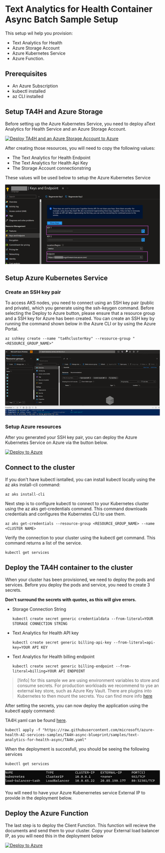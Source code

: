 # Text Analytics for Health Container Async Batch Sample Setup

This setup wil help you provision: 
- Text Analytics for Health
- Azure Storage Account
- Azure Kubernetes Service 
- Azure Function.

## Prerequisites
- An Azure Subscription
- kubectl installed 
- az CLI installed 

## Setup TA4H and Azure Storage

Before setting up the Azure Kubernetes Service, you need to deploy aText Analytics for Health Service and an Azure Storage Account.

[![Deploy TA4H and an Azure Storage Account to Azure](https://aka.ms/deploytoazurebutton)](https://portal.azure.com/#create/Microsoft.Template/uri/https%3A%2F%2Fraw.githubusercontent.com%2Fmicrosoft%2Fazure-health-AI-services-samples%2FTA4H-async-blueprint%2Fsamples%2Ftext-analytics-for-health-async%2Fazuredeploy-services.json)

After creating those resources, you will need to copy the following values:
- The Text Analytics for Health Endpoint
- The Text Analytics for Health Api Key
- The Storage Account connectionstring

These values will be used below to setup the Azure Kubernetes Service

!["A screenshot of the TA4H endpoint end key"](/media/text-analytics-for-health-batch-async/ta4h-keys.png)


## Setup Azure Kubernetes Service

### Create an SSH key pair

To access AKS nodes, you need to connect using an SSH key pair (public and private), which you generate using the ssh-keygen command. Before selecting the Deploy to Azure button, please ensure that a resource group and a SSH key for Azure has been created. You can create an SSH key by running the command shown below in the Azure CLI or by using the Azure Portal.

```
az sshkey create --name "ta4hclusterKey" --resource-group "<RESOURCE_GROUP_NAME>"
```

!["A screenshot that shows how to generate the ssh key"](/media/text-analytics-for-health-batch-async/ssh.png)

### Setup Azure resources

After you generated your SSH key pair, you can deploy the Azure Kubernetes Service on Azure via the button below.

[![Deploy to Azure](https://aka.ms/deploytoazurebutton)](https://portal.azure.com/#create/Microsoft.Template/uri/https%3A%2F%2Fraw.githubusercontent.com%2Fmicrosoft%2Fazure-health-AI-services-samples%2FTA4H-async-blueprint%2Fsamples%2Ftext-analytics-for-health-async%2Fazuredeploy-kubernetes.json)


## Connect to the cluster

If you don't have kubectl isntalled, you can install kubectl locally using the az aks install-cli command:
```cli
az aks install-cli
```

Next step is to configure kubectl to connect to your Kubernetes cluster using the az aks get-credentials command. This command downloads credentials and configures the Kubernetes CLI to use them.

```cli
az aks get-credentials --resource-group <RESOURCE_GROUP_NAME> --name <CLUSTER NAME>
```

Verify the connection to your cluster using the kubectl get command. This command returns a list of the service.

```cli
kubectl get services
```

## Deploy the TA4H container to the cluster

When your cluster has been provisioned, we need to deploy the pods and services.
Before you deploy the pods and service, you need to create 3 secrets.

**Don't surround the secrets with quotes, as this will give errors.**

- Storage Connection String
    ```cli
    kubectl create secret generic credentialdata --from-literal=YOUR STORAGE CONNECTION STRING
    ```
- Text Analytics for Health API key
    ```cli
    kubectl create secret generic billing-api-key --from-literal=api-key=YOUR API KEY
    ```
- Text Analytics for Health billing endpoint
    ```cli
    kubectl create secret generic billing-endpoint --from-literal=billing=YOUR API ENDPOINT
    ```

> [!info] 
> for this sample we are using environment variables to store and consume secrets. For production workloads we recommend to yse an external key store, such as Azure Key Vault. There are plugins into Kubernetes to then mount the secrets. You can find more info [here](https://learn.microsoft.com/en-us/azure/aks/csi-secrets-store-driver)

After setting the secrets, you can now deploy the application using the kubectl apply command:

TA4H.yaml can be found [here](samples\text-analytics-for-health-async\TA4H.yaml).
```cli
kubectl apply -f "https://raw.githubusercontent.com/microsoft/azure-health-AI-services-samples/TA4H-async-blueprint/samples/text-analytics-for-health-async/TA4H.yaml"
```

When the deployment is succesfull, you should be seeing the following services

```cli
kubectl get services
```

!["A screenshot of the kubernetes services"](/media/text-analytics-for-health-batch-async/services.png)

You will need to have your Azure Kubenernetes service External IP to provide in the deployment below.

## Deploy the Azure Function

The last step is to deploy the Client Function. This function will recieve the documents and send them to your cluster. 
Copy your External load balancer IP, as you will need this in the deployment below

[![Deploy to Azure](https://aka.ms/deploytoazurebutton)](https://portal.azure.com/#create/Microsoft.Template/uri/https%3A%2F%2Fraw.githubusercontent.com%2Fmicrosoft%2Fazure-health-AI-services-samples%2FTA4H-async-blueprint%2Fsamples%2Ftext-analytics-for-health-async%2Fazuredeploy-function.json)

